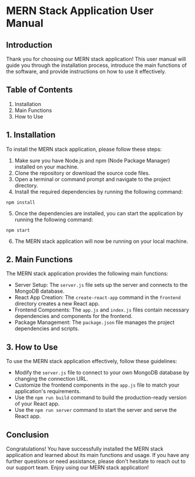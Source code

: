 # MERN Stack Application User Manual

## Introduction

Thank you for choosing our MERN stack application! This user manual will guide you through the installation process, introduce the main functions of the software, and provide instructions on how to use it effectively.

## Table of Contents

1. Installation
2. Main Functions
3. How to Use

## 1. Installation

To install the MERN stack application, please follow these steps:

1. Make sure you have Node.js and npm (Node Package Manager) installed on your machine.
2. Clone the repository or download the source code files.
3. Open a terminal or command prompt and navigate to the project directory.
4. Install the required dependencies by running the following command:

```
npm install
```

5. Once the dependencies are installed, you can start the application by running the following command:

```
npm start
```

6. The MERN stack application will now be running on your local machine.

## 2. Main Functions

The MERN stack application provides the following main functions:

- Server Setup: The `server.js` file sets up the server and connects to the MongoDB database.
- React App Creation: The `create-react-app` command in the `frontend` directory creates a new React app.
- Frontend Components: The `app.js` and `index.js` files contain necessary dependencies and components for the frontend.
- Package Management: The `package.json` file manages the project dependencies and scripts.

## 3. How to Use

To use the MERN stack application effectively, follow these guidelines:

- Modify the `server.js` file to connect to your own MongoDB database by changing the connection URL.
- Customize the frontend components in the `app.js` file to match your application's requirements.
- Use the `npm run build` command to build the production-ready version of your React app.
- Use the `npm run server` command to start the server and serve the React app.

## Conclusion

Congratulations! You have successfully installed the MERN stack application and learned about its main functions and usage. If you have any further questions or need assistance, please don't hesitate to reach out to our support team. Enjoy using our MERN stack application!
